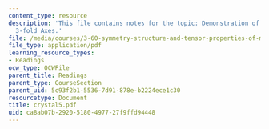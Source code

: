 ```yaml
---
content_type: resource
description: 'This file contains notes for the topic: Demonstration of 2-fold and
  3-fold Axes.'
file: /media/courses/3-60-symmetry-structure-and-tensor-properties-of-materials-fall-2005/ca8ab07b29205180497727f9ffd94448_crystal5.pdf
file_type: application/pdf
learning_resource_types:
- Readings
ocw_type: OCWFile
parent_title: Readings
parent_type: CourseSection
parent_uid: 5c93f2b1-5536-7d91-878e-b2224ece1c30
resourcetype: Document
title: crystal5.pdf
uid: ca8ab07b-2920-5180-4977-27f9ffd94448
---
```

